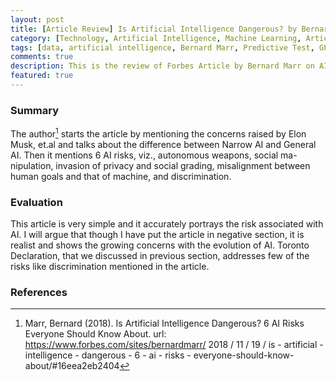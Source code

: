 ```yaml
---
layout: post
title: [Article Review] Is Artificial Intelligence Dangerous? by Bernard Marr
category: [Technology, Artificial Intelligence, Machine Learning, Article Review]
tags: [data, artificial intelligence, Bernard Marr, Predictive Test, GPT, Machine Learning, ML, ai, Forbes]
comments: true
description: This is the review of Forbes Article by Bernard Marr on AI.
featured: true
---
```


### Summary

 The author[^1] starts the article by mentioning the concerns raised by Elon Musk, et.al and talks about the difference between Narrow AI and General AI. Then it mentions 6 AI risks, viz., autonomous weapons, social ma- nipulation, invasion of privacy and social grading, misalignment between human goals and that of machine, and discrimination.

### Evaluation 

This article is very simple and it accurately portrays the risk associated with AI. I will argue that though I have put the article in negative section, it is realist and shows the growing concerns with the evolution of AI. Toronto Declaration, that we discussed in previous section, addresses few of the risks like discrimination mentioned in the article.

### References

[^1]:  Marr, Bernard (2018). Is Artificial Intelligence Dangerous? 6 AI Risks Everyone Should Know About. url: https://www.forbes.com/sites/bernardmarr/ 2018 / 11 / 19 / is - artificial - intelligence - dangerous - 6 - ai - risks - everyone-should-know-about/#16eea2eb2404




